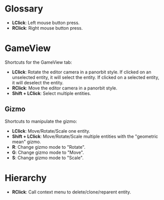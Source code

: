 # Glossary

- **LClick**: Left mouse button press.
- **RClick**: Right mouse button press.

# GameView

Shortcuts for the GameView tab:

- **LClick**: Rotate the editor camera in a panorbit style. If clicked on an unselected entity, it will select the entity. If clicked on a selected entity, it will deselect the entity.
- **RClick**: Move the editor camera in a panorbit style.
- **Shift + LClick**: Select multiple entities.

## Gizmo

Shortcuts to manipulate the gizmo:

- **LClick**: Move/Rotate/Scale one entity.
- **Shift + LClick**: Move/Rotate/Scale multiple entities with the "geometric mean" gizmo.
- **R**: Change gizmo mode to "Rotate".
- **G**: Change gizmo mode to "Move".
- **S**: Change gizmo mode to "Scale".

# Hierarchy

- **RClick**: Call context menu to delete/clone/reparent entity.

